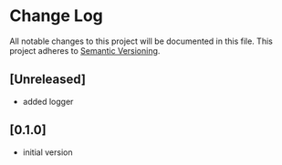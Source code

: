 # Change Log
All notable changes to this project will be documented in this file.
This project adheres to [Semantic Versioning](http://semver.org/).

## [Unreleased]

- added logger

## [0.1.0]

- initial version
